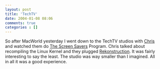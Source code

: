 ```yaml
---
layout: post
title: 'TechTV'
date: 2004-01-08 08:06
comments: true
categories : []
---  
```


So after MacWorld yesterday I went down to the TechTV studios with <a href="http://www.dibona.com">Chris</a> and watched them do <a href="http://www.techtv.com/screensavers/index.html/">The Screen Savers</a> Program. Chris talked about recompiling the Linux Kernel and they plugged <a href="http://www.rekonstruction.com">Rekonstruction</a>. It was fairly interesting to say the least. The studio was way smaller than I imagined. All in all it was a good experience.


